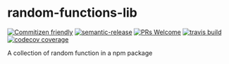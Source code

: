 # random-functions-lib
[![Commitizen friendly](https://img.shields.io/badge/commitizen-friendly-brightgreen.svg?style=flat-square)](http://commitizen.github.io/cz-cli/)
[![semantic-release](https://img.shields.io/badge/%20%20%F0%9F%93%A6%F0%9F%9A%80-semantic--release-e10079.svg?style=flat-square)](https://github.com/semantic-release/semantic-release)
[![PRs Welcome](https://img.shields.io/badge/prs-welcome-brightgreen.svg?style=flat-square)](http://makeapullrequest.com)
[![travis build](https://img.shields.io/travis/yeohsoonkeat/random-functions-library.svg?style=popout)](https://github.com/yeohsoonkeat/random-functions-library)
[![codecov coverage](https://img.shields.io/codecov/c/github/yeohsoonkeat/random-functions-library.svg?style=popout&token=db47e33a-c673-4709-9562-955d321b349f)](https://github.com/yeohsoonkeat/random-functions-library)

A collection of random function in a npm package
